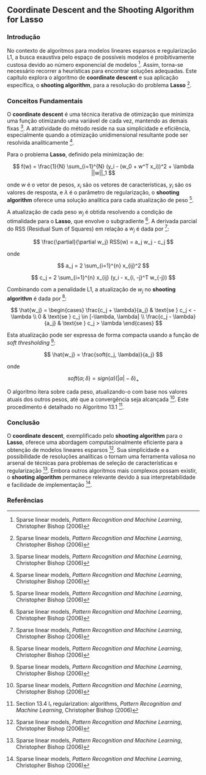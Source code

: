 ## Coordinate Descent and the Shooting Algorithm for Lasso

### Introdução
No contexto de algoritmos para modelos lineares esparsos e regularização L1, a busca exaustiva pelo espaço de possíveis modelos é proibitivamente custosa devido ao número exponencial de modelos [^1]. Assim, torna-se necessário recorrer a heurísticas para encontrar soluções adequadas. Este capítulo explora o algoritmo de **coordinate descent** e sua aplicação específica, o **shooting algorithm**, para a resolução do problema **Lasso** [^1].

### Conceitos Fundamentais
O **coordinate descent** é uma técnica iterativa de otimização que minimiza uma função otimizando uma variável de cada vez, mantendo as demais fixas [^1]. A atratividade do método reside na sua simplicidade e eficiência, especialmente quando a otimização unidimensional resultante pode ser resolvida analiticamente [^1].

Para o problema **Lasso**, definido pela minimização de:

$$ f(w) = \frac{1}{N} \sum_{i=1}^{N} (y_i - (w_0 + w^T x_i))^2 + \lambda ||w||_1 $$

onde $w$ é o vetor de pesos, $x_i$ são os vetores de características, $y_i$ são os valores de resposta, e $\lambda$ é o parâmetro de regularização, o **shooting algorithm** oferece uma solução analítica para cada atualização de peso [^1].

A atualização de cada peso $w_j$ é obtida resolvendo a condição de otimalidade para o **Lasso**, que envolve o subgradiente [^1]. A derivada parcial do RSS (Residual Sum of Squares) em relação a $w_j$ é dada por [^1]:

$$ \frac{\partial}{\partial w_j} RSS(w) = a_j w_j - c_j $$

onde

$$ a_j = 2 \sum_{i=1}^{n} x_{ij}^2 $$

$$ c_j = 2 \sum_{i=1}^{n} x_{ij} (y_i - x_{i, -j}^T w_{-j}) $$

Combinando com a penalidade L1, a atualização de $w_j$ no **shooting algorithm** é dada por [^1]:

$$ \hat{w_j} = \begin{cases} \frac{c_j + \lambda}{a_j} & \text{se } c_j < -\lambda \\ 0 & \text{se } c_j \in [-\lambda, \lambda] \\ \frac{c_j - \lambda}{a_j} & \text{se } c_j > \lambda \end{cases} $$

Esta atualização pode ser expressa de forma compacta usando a função de *soft thresholding* [^1]:

$$ \hat{w_j} = \frac{soft(c_j, \lambda)}{a_j} $$

onde

$$ soft(\alpha; \delta) = sign(\alpha) (|\alpha| - \delta)_+ $$

O algoritmo itera sobre cada peso, atualizando-o com base nos valores atuais dos outros pesos, até que a convergência seja alcançada [^1]. Este procedimento é detalhado no Algoritmo 13.1 [^21].

### Conclusão
O **coordinate descent**, exemplificado pelo **shooting algorithm** para o **Lasso**, oferece uma abordagem computacionalmente eficiente para a obtenção de modelos lineares esparsos [^1]. Sua simplicidade e a possibilidade de resoluções analíticas o tornam uma ferramenta valiosa no arsenal de técnicas para problemas de seleção de características e regularização [^1]. Embora outros algoritmos mais complexos possam existir, o **shooting algorithm** permanece relevante devido à sua interpretabilidade e facilidade de implementação [^1].

### Referências
[^1]: Sparse linear models, *Pattern Recognition and Machine Learning*, Christopher Bishop (2006)
[^21]: Section 13.4 l₁ regularization: algorithms, *Pattern Recognition and Machine Learning*, Christopher Bishop (2006)
<!-- END -->